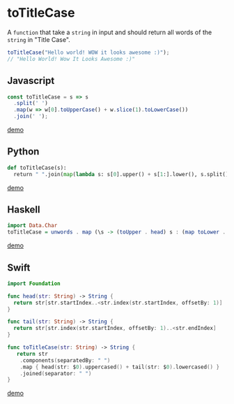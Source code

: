 # toTitleCase

A `function` that take a `string` in input and should return all words of the `string` in "Title Case".
```js
toTitleCase("Hello world! WOW it looks awesome :)");
// "Hello World! Wow It Looks Awesome :)"
```
## Javascript
```js
const toTitleCase = s => s
  .split(' ')
  .map(w => w[0].toUpperCase() + w.slice(1).toLowerCase())
  .join(' ');
```
[demo](https://repl.it/Gfhw/1)

## Python

```python
def toTitleCase(s):
  return " ".join(map(lambda s: s[0].upper() + s[1:].lower(), s.split()))
```
[demo](https://repl.it/Gfk4/3)

## Haskell
```haskell
import Data.Char
toTitleCase = unwords . map (\s -> (toUpper . head) s : (map toLower . tail) s) . words
```
[demo](https://repl.it/Gfgc/1)

## Swift

```swift
import Foundation

func head(str: String) -> String {
  return str[str.startIndex..<str.index(str.startIndex, offsetBy: 1)]
}

func tail(str: String) -> String {
  return str[str.index(str.startIndex, offsetBy: 1)..<str.endIndex]
}

func toTitleCase(str: String) -> String {
   return str
    .components(separatedBy: " ")
    .map { head(str: $0).uppercased() + tail(str: $0).lowercased() }
    .joined(separator: " ")
}
```

[demo](https://repl.it/GlGL/5)
